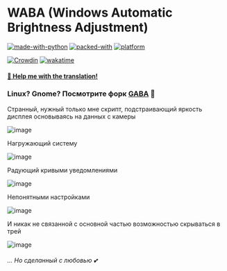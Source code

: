 # WABA (Windows Automatic Brightness Adjustment)
<!-- 
[![forthebadge](https://forthebadge.com/images/badges/made-with-python.svg)](https://forthebadge.com)
[![forthebadge](https://forthebadge.com/images/badges/open-source.svg)](https://forthebadge.com)
[![forthebadge](https://forthebadge.com/images/badges/built-with-love.svg)](https://forthebadge.com)
[![forthebadge](https://forthebadge.com/images/badges/gluten-free.svg)](https://forthebadge.com)
[![forthebadge](https://forthebadge.com/images/badges/you-didnt-ask-for-this.svg)](https://forthebadge.com)
-->

[![made-with-python](https://img.shields.io/badge/made%20with-Python-1f425f.svg)](https://www.python.org/)
[![packed-with](https://img.shields.io/badge/packed%20with-auto--py--to--exe-blueviolet)](https://github.com/brentvollebregt/auto-py-to-exe)
[![platform](https://img.shields.io/badge/platform-win--64-blue)]()

<!--
![GitHub release (latest by date including pre-releases)](https://img.shields.io/github/v/release/kapertdog/waba?include_prereleases)
-->
[![Crowdin](https://badges.crowdin.net/waba/localized.svg)](https://crowdin.com/project/waba)
[![wakatime](https://wakatime.com/badge/user/c953efa8-fc06-4e4c-8158-fcc289fcf2e6/project/91d34353-79ef-47f5-b28d-d5e5c123c2ad.svg)](https://wakatime.com/@kapertdog/projects/bvftxzdqum)
#### [🙏 Help me with the translation!](https://crowdin.com/project/waba)
### Linux? Gnome? Посмотрите форк [GABA](https://github.com/levkopo/GABA) 👀
Странный, нужный только мне скрипт, подстраивающий яркость дисплея основываясь на данных с камеры

![image](https://user-images.githubusercontent.com/40202917/180593306-dfec4aef-4c4a-452f-9a47-4588045f531e.png)

Нагружающий систему

![image](https://user-images.githubusercontent.com/40202917/180593681-c51926e8-e785-45bf-b5ad-aa5122dd1f16.png)

Радующий кривыми уведомлениями

![image](https://user-images.githubusercontent.com/40202917/180593362-411d354a-b819-48f1-bafc-8a05b2e1b7f0.png)

Непонятными настройками

![image](https://user-images.githubusercontent.com/40202917/180593919-7e09355c-f7e9-464c-812b-bf744a910afa.png)

И никак не связанной с основной частью возможностью скрываться в трей

![image](https://user-images.githubusercontent.com/40202917/180593411-bbc82836-60e3-4e38-a6c5-bab419ff94bf.png)


###### ... Но сделанный с любовью 💕
